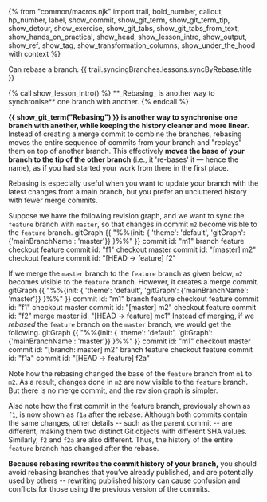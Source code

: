 {% from "common/macros.njk" import trail, bold_number, callout, hp_number, label, show_commit, show_git_term, show_git_term_tip, show_detour, show_exercise, show_git_tabs, show_git_tabs_from_text, show_hands_on_practical, show_head, show_lesson_intro, show_output, show_ref, show_tag, show_transformation_columns, show_under_the_hood with context %}

<span id="prereqs"></span>
<span id="outcomes">Can rebase a branch.</span>
<span id="title">{{ trail.syncingBranches.lessons.syncByRebase.title }}</span>

<div id="body">
{% call show_lesson_intro() %}
**_Rebasing_ is another way to synchronise** one branch with another.
{% endcall %}

**{{ show_git_term("Rebasing") }} is another way to synchronise one branch with another, while keeping the history cleaner and more linear.** Instead of creating a merge commit to combine the branches, rebasing moves the entire sequence of commits from your branch and "replays" them on top of another branch. This effectively **moves the base of your branch to the tip of the other branch** (i.e., it 're-bases' it — hence the name), as if you had started your work from there in the first place.

Rebasing is especially useful when you want to update your branch with the latest changes from a main branch, but you prefer an uncluttered history with fewer merge commits.

Suppose we have the following revision graph, and we want to sync the `feature` branch with `master`, so that changes in commit `m2` become visible to the `feature` branch.
<mermaid>
gitGraph
    {{ "%%{init: { 'theme': 'default', 'gitGraph': {'mainBranchName': 'master'}} }%%" }}
    commit id: "m1"
    branch feature
    checkout feature
    commit id: "f1"
    checkout master
    commit id: "[master] m2"
    checkout feature
    commit id: "[HEAD → feature] f2"
</mermaid>

If we merge the `master` branch to the `feature` branch as given below, `m2` becomes visible to the `feature` branch. However, it creates a merge commit.
<mermaid>
gitGraph
    {{ "%%{init: { 'theme': 'default', 'gitGraph': {'mainBranchName': 'master'}} }%%" }}
    commit id: "m1"
    branch feature
    checkout feature
    commit id: "f1"
    checkout master
    commit id: "[master] m2"
    checkout feature
    commit id: "f2"
    merge master id: "[HEAD → feature] mc1"
</mermaid>
Instead of merging, if we _rebased_ the `feature` branch on the `master` branch, we would get the following.
<mermaid>
gitGraph
    {{ "%%{init: { 'theme': 'default', 'gitGraph': {'mainBranchName': 'master'}} }%%" }}
    commit id: "m1"
    checkout master
    commit id: "[branch: master] m2"
    branch feature
    checkout feature
    commit id: "f1a"
    commit id: "[HEAD → feature] f2a"
</mermaid>

Note how the rebasing changed the base of the `feature` branch from `m1` to `m2`. As a result, changes done in `m2` are now visible to the `feature` branch. But there is no merge commit, and the revision graph is simpler.

Also note how the first commit in the feature branch, previously shown as `f1`, is now shown as `f1a` after the rebase. Although both commits contain the same changes, other details -- such as the parent commit -- are different, making them two distinct Git objects with different SHA values. Similarly, `f2` and `f2a` are also different. Thus, the history of the entire `feature` branch has changed after the rebase.

**Because rebasing rewrites the commit history of your branch,** you should avoid rebasing branches that you’ve already published, and are potentially used by others -- rewriting published history can cause confusion and conflicts for those using the previous version of the commits.

</div>

<div id="extras">
</div>
